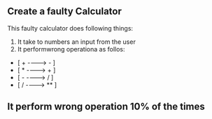 ## Create a faulty Calculator

This faulty calculator does following things:

1. It take to numbers an input from the user
2. It performwrong operationa as follos:
- [ + ----> - ]
- [ * ----> + ]
- [ - ----> / ]
- [ / ----> ** ]

## It perform wrong operation 10% of the times  












